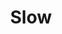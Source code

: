 ---
title: "Slow"

spell:
  schools:
    - name:        "Transmutation"
      subschools:  []
      descriptors: []
  classes:
    - name:  "Bard"
      abbr:  "Brd"
      level: 3
    - name:  "Sorcerer/Wizard"
      abbr:  "Sor/Wiz"
      level: 3
  components:         [V, S, M]
  castingTime:        "1 standard action"
  range:              "Close (25 ft. + 5 ft./2 levels)"
  target:             "One creature/level, no two of which can be more than 30 ft. apart"
  duration:           "1 round/level"
  savingThrow:        "Will negates"
  spellResistance:    "Yes"
  materialComponents: ["A drop of molasses."]
  description:        |
    An affected creature moves and attacks at a drastically slowed rate. A slowed creature can take only a single move action or standard action each turn, but not both (nor may it take full-round actions). Additionally, it takes a -1 penalty on attack rolls, AC, and Reflex saves. A slowed creature moves at half its normal speed (round down to the next 5-foot increment), which affects the creature's jumping distance as normal for decreased speed.

    Multiple slow effects don't stack. Slow counters and dispels haste.
---